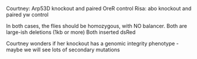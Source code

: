 Courtney:  Arp53D knockout and paired OreR control
Risa:   abo knockout and paired yw control

In both cases, the flies should be homozygous, with NO balancer. 
Both are large-ish deletions (1kb or more)
Both inserted dsRed

Courtney wonders if her knockout has a genomic integrity phenotype - maybe we will see lots of secondary mutations